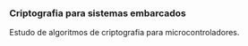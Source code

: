 ### Criptografia para sistemas embarcados ###

Estudo de algoritmos de criptografia para microcontroladores. 



